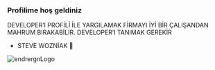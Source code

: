 ### Profilime hoş geldiniz
DEVELOPER’I PROFİLİ İLE YARGILAMAK FİRMAYI İYİ BİR ÇALIŞANDAN MAHRUM BIRAKABİLİR. 
DEVELOPER’I TANIMAK GEREKİR 
- STEVE WOZNİAK  👋

![endrergnLogo](https://user-images.githubusercontent.com/87834304/233988367-4caebc82-caf3-4e4a-8956-a04cbe074685.png)

